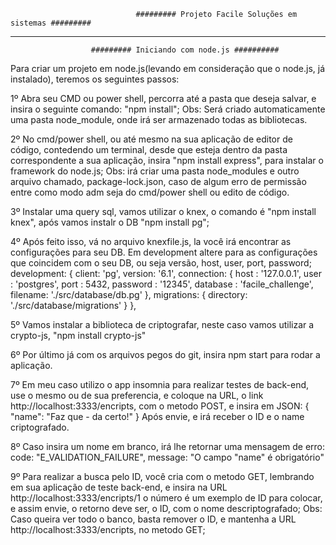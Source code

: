                                 ######### Projeto Facile Soluções em sistemas #########

--------------------------------------------------------------------------------------------------------------------
                                      
				      ######### Iniciando com node.js ##########
Para criar um projeto em node.js(levando em consideração que o node.js, já instalado), teremos os seguintes passos:

1º Abra seu CMD ou power shell, percorra até a pasta que deseja salvar, e insira o seguinte comando: "npm install";
Obs: Será criado automaticamente uma pasta node_module, onde irá ser armazenado todas as bibliotecas.

2º No cmd/power shell, ou até mesmo na sua aplicação de editor de código, contedendo um terminal, desde que esteja
dentro da pasta correspondente a sua aplicação, insira "npm install express", para instalar o framework do node.js;
Obs: irá criar uma pasta node_modules e outro arquivo chamado, package-lock.json, caso de algum erro de permissão
entre como modo adm seja do cmd/power shell ou edito de código.

3º Instalar uma query sql, vamos utilizar o knex, o comando é "npm install knex", após vamos instalr o DB
"npm install pg";

4º Após feito isso, vá no arquivo knexfile.js, la você irá encontrar as configurações para seu DB.
Em development altere para as configurações que coincidem com o seu DB, ou seja versão, host, user, port, password; 
development: {
	client: 'pg',
    	version: '6.1',
    	connection: {
      		host : '127.0.0.1',
			user : 'postgres',
			port : 5432,
			password : '12345',
      		database : 'facile_challenge',
			filename: './src/database/db.pg'
    	},
		migrations: {
		  directory: './src/database/migrations'
		}
  	},

5º Vamos instalar a biblioteca de criptografar, neste caso vamos utilizar a crypto-js, "npm install crypto-js"

6º Por último já com os arquivos pegos do git, insira npm start para rodar a aplicação.

7º Em meu caso utilizo o app insomnia para realizar testes de back-end, use o mesmo ou de sua preferencia, e
coloque na URL, o link http://localhost:3333/encripts, com o metodo POST, e insira em JSON:
{
	"name": "Faz que - da certo!"
}
Após envie, e irá receber o ID e o name criptografado.

8º Caso insira um nome em branco, irá lhe retornar uma mensagem de erro:
code: "E_VALIDATION_FAILURE", message: "O campo \"name\" é obrigatório" 

9º Para realizar a busca pelo ID, você cria com o metodo GET, lembrando em sua aplicação de teste back-end, e
insira na URL http://localhost:3333/encripts/1 o número é um exemplo de ID para colocar, e assim envie, o retorno
deve ser, o ID, com o nome descriptografado;
Obs: Caso queira ver todo o banco, basta remover o ID, e mantenha a URL http://localhost:3333/encripts, no metodo
GET;
